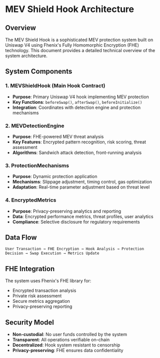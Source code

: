 # MEV Shield Hook Architecture

## Overview

The MEV Shield Hook is a sophisticated MEV protection system built on Uniswap V4 using Fhenix's Fully Homomorphic Encryption (FHE) technology. This document provides a detailed technical overview of the system architecture.

## System Components

### 1. MEVShieldHook (Main Hook Contract)
- **Purpose**: Primary Uniswap V4 hook implementing MEV protection
- **Key Functions**: `beforeSwap()`, `afterSwap()`, `beforeInitialize()`
- **Integration**: Coordinates with detection engine and protection mechanisms

### 2. MEVDetectionEngine
- **Purpose**: FHE-powered MEV threat analysis
- **Key Features**: Encrypted pattern recognition, risk scoring, threat assessment
- **Algorithms**: Sandwich attack detection, front-running analysis

### 3. ProtectionMechanisms
- **Purpose**: Dynamic protection application
- **Mechanisms**: Slippage adjustment, timing control, gas optimization
- **Adaptation**: Real-time parameter adjustment based on threat level

### 4. EncryptedMetrics
- **Purpose**: Privacy-preserving analytics and reporting
- **Data**: Encrypted performance metrics, threat profiles, user analytics
- **Compliance**: Selective disclosure for regulatory requirements

## Data Flow

```
User Transaction → FHE Encryption → Hook Analysis → Protection Decision → Swap Execution → Metrics Update
```

## FHE Integration

The system uses Fhenix's FHE library for:
- Encrypted transaction analysis
- Private risk assessment
- Secure metrics aggregation
- Privacy-preserving reporting

## Security Model

- **Non-custodial**: No user funds controlled by the system
- **Transparent**: All operations verifiable on-chain
- **Decentralized**: Hook system resistant to censorship
- **Privacy-preserving**: FHE ensures data confidentiality
